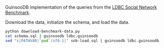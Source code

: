 GuinsooDB implementation of the queries from the [LDBC Social Network Benchmark](https://arxiv.org/abs/2001.02299).

Download the data, initialize the schema, and load the data.

```bash
python download-benchmark-data.py
cat schema.sql | guinsoodb ldbc.guinsoodb
sed "s|PATHVAR|`pwd`/sf0.1|" snb-load.sql | guinsoodb ldbc.guinsoodb
```
